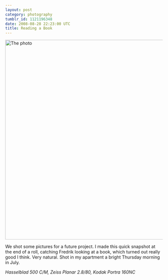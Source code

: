 ```yaml
---
layout: post
category: photography
tumblr_id: 1121196348  
date: 2008-08-28 22:23:00 UTC
title: Reading a Book
---
```


<a href="http://flickr.com/photos/rsms/2806502959/"><img src="http://farm4.static.flickr.com/3215/2806502959_85c9e6d955_z.jpg" width="640" height="640" alt="The photo" /></a>

We shot some pictures for a future project. I made this quick snapshot at the end of a roll, catching Fredrik looking at a book, which turned out really good I think. Very natural. Shot in my apartment a bright Thursday morning in July.

*Hasselblad 500 C/M, Zeiss Planar 2.8/80, Kodak Portra 160NC*

